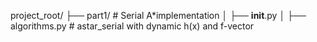 project_root/
├── part1/             # Serial A*implementation
│   ├── __init__.py
│   ├── algorithms.py  # astar_serial with dynamic h(x) and f-vector
